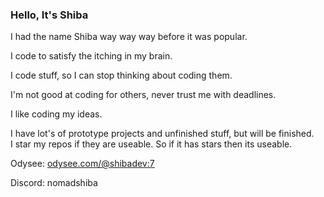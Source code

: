 ### Hello, It's Shiba

I had the name Shiba way way way before it was popular. 

I code to satisfy the itching in my brain.

I code stuff, so I can stop thinking about coding them.

I'm not good at coding for others, never trust me with deadlines.

I like coding my ideas.

I have lot's of prototype projects and unfinished stuff, but will be finished.<br/>
I star my repos if they are useable. So if it has stars then its useable.

Odysee: [odysee.com/@shibadev:7](https://odysee.com/@shibadev:7)

Discord: nomadshiba
